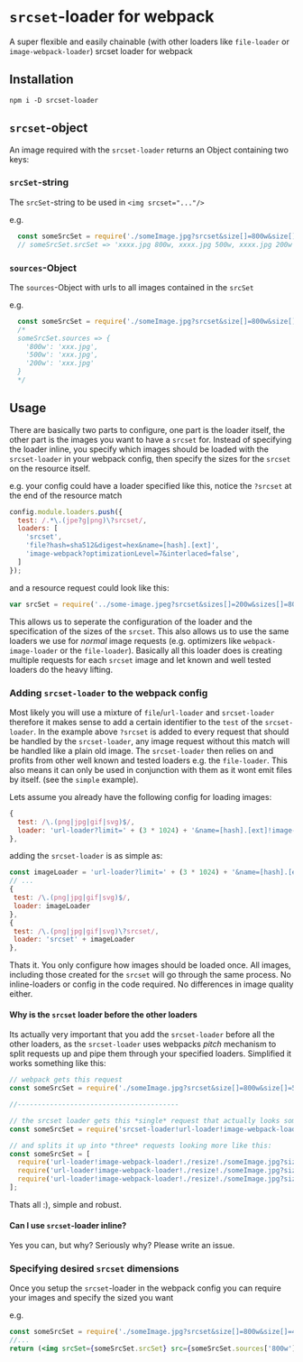 # `srcset`-loader for webpack
A super flexible and easily chainable (with other loaders like `file-loader` or `image-webpack-loader`) srcset loader for webpack

## Installation

`npm i -D srcset-loader`

## `srcset`-object

An image required with the `srcset-loader` returns an Object containing two keys:

### `srcSet`-string

The `srcSet`-string to be used in `<img srcset="..."/>`

e.g.

```js
  const someSrcSet = require('./someImage.jpg?srcset&size[]=800w&size[]=500w&size[]=200w');
  // someSrcSet.srcSet => 'xxxx.jpg 800w, xxxx.jpg 500w, xxxx.jpg 200w'
```

### `sources`-Object

The `sources`-Object with urls to all images contained in the `srcSet`

e.g.

```js
  const someSrcSet = require('./someImage.jpg?srcset&size[]=800w&size[]=500w&size[]=200w');
  /* 
  someSrcSet.sources => {
    '800w': 'xxx.jpg',
    '500w': 'xxx.jpg',
    '200w': 'xxx.jpg'
  }
  */
```

## Usage

There are basically two parts to configure, one part is the loader itself, the other part is the images you want to have a `srcset` for.
Instead of specifying the loader inline, you specify which images should be loaded with the `srcset-loader` in your webpack config,
then specify the sizes for the `srcset` on the resource itself.

e.g. your config could have a loader specified like this, notice the `?srcset` at the end of the resource match

```js
config.module.loaders.push({
  test: /.*\.(jpe?g|png)\?srcset/,
  loaders: [
    'srcset',
    'file?hash=sha512&digest=hex&name=[hash].[ext]',
    'image-webpack?optimizationLevel=7&interlaced=false',
  ]
});
```

and a resource request could look like this:

```js
var srcSet = require('../some-image.jpeg?srcset&sizes[]=200w&sizes[]=800w');
```

This allows us to seperate the configuration of the loader and the specification of the sizes of the `srcset`. 
This also allows us to use the same loaders we use for *normal* image requests (e.g. optimizers like `webpack-image-loader` or the `file-loader`).
Basically all this loader does is creating multiple requests for each `srcset` image and let known and well tested loaders do the heavy lifting.

### Adding `srcset-loader` to the webpack config

Most likely you will use a mixture of `file`/`url-loader` and `srcset-loader` therefore it makes sense to add a certain identifier to the `test` of the `srcset-loader`.
In the example above `?srcset` is added to every request that should be handled by the `srcset-loader`, any image request without this match will be handled like a plain old image.
The `srcset-loader` then relies on and profits from other well known and tested loaders e.g. the `file-loader`. This also means it can only be used in conjunction with them as it wont emit files by itself. (see the `simple` example).

Lets assume you already have the following config for loading images:

```js
{
  test: /\.(png|jpg|gif|svg)$/,
  loader: 'url-loader?limit=' + (3 * 1024) + '&name=[hash].[ext]!image-webpack?bypassOnDebug&optimizationLevel=7'
},
```

adding the `srcset-loader` is as simple as:

 ```js
const imageLoader = 'url-loader?limit=' + (3 * 1024) + '&name=[hash].[ext]!image-webpack?bypassOnDebug&optimizationLevel=7';
// ...
{
  test: /\.(png|jpg|gif|svg)$/,
  loader: imageLoader
},
{
  test: /\.(png|jpg|gif|svg)\?srcset/,
  loader: 'srcset' + imageLoader
},
```

Thats it. You only configure how images should be loaded once. All images, including those created for the `srcset` will go through the same process.
No inline-loaders or config in the code required. No differences in image quality either.

#### Why is the `srcset` loader before the other loaders
Its actually very important that you add the `srcset-loader` before all the other loaders, as the `srcset-loader` uses webpacks *pitch* mechanism to split requests up and pipe them through your specified loaders.
Simplified it works something like this:

```js
// webpack gets this request
const someSrcSet = require('./someImage.jpg?srcset&size[]=800w&size[]=500w&size[]=200w');

//----------------------------------------

// the srcset loader gets this *single* request that actually looks something like this:
const someSrcSet = require('srcset-loader!url-loader!image-webpack-loader!./someImage.jpg?srcset&size[]=800w&size[]=500w&size[]=200w');

// and splits it up into *three* requests looking more like this:
const someSrcSet = [
  require('url-loader!image-webpack-loader!./resize!./someImage.jpg?size[]=800'),
  require('url-loader!image-webpack-loader!./resize!./someImage.jpg?size[]=500'),
  require('url-loader!image-webpack-loader!./resize!./someImage.jpg?size[]=200'),
];
```

Thats all :), simple and robust.

#### Can I use `srcset`-loader inline?
Yes you can, but why? Seriously why? Please write an issue.

### Specifying desired `srcset` dimensions
Once you setup the `srcset`-loader in the webpack config you can require your images and specify the sized you want

e.g.

```jsx
const someSrcSet = require('./someImage.jpg?srcset&size[]=800w&size[]=400w&size[]=200w');
//...
return (<img srcSet={someSrcSet.srcSet} src={someSrcSet.sources['800w']} sizes="(min-width: 1200px) 70vw, (min-width: 800px) 50vw, 200px" />);
```